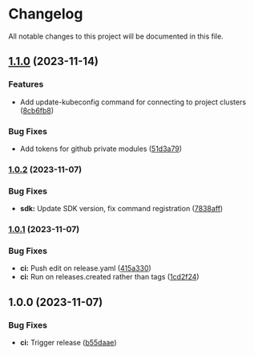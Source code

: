 # Changelog

All notable changes to this project will be documented in this file.

## [1.1.0](https://github.com/launchboxio/launchboxctl/compare/v1.0.2...v1.1.0) (2023-11-14)


### Features

* Add update-kubeconfig command for connecting to project clusters ([8cb6fb8](https://github.com/launchboxio/launchboxctl/commit/8cb6fb87964071ba4a2b79c6fdeac3425eab7d40))


### Bug Fixes

* Add tokens for github private modules ([51d3a79](https://github.com/launchboxio/launchboxctl/commit/51d3a795735c19169ae380969427086daca3b39e))

### [1.0.2](https://github.com/launchboxio/launchboxctl/compare/v1.0.1...v1.0.2) (2023-11-07)


### Bug Fixes

* **sdk:** Update SDK version, fix command registration ([7838aff](https://github.com/launchboxio/launchboxctl/commit/7838affabe928e439e318d099232bd8c6ca1a44a))

### [1.0.1](https://github.com/launchboxio/launchboxctl/compare/v1.0.0...v1.0.1) (2023-11-07)


### Bug Fixes

* **ci:** Push edit on release.yaml ([415a330](https://github.com/launchboxio/launchboxctl/commit/415a33073bb77723cc739b2492b418c2d8c1dc71))
* **ci:** Run on releases.created rather than tags ([1cd2f24](https://github.com/launchboxio/launchboxctl/commit/1cd2f2453d8030fa884cba8392d73f2f79ca46d9))

## 1.0.0 (2023-11-07)


### Bug Fixes

* **ci:** Trigger release ([b55daae](https://github.com/launchboxio/launchboxctl/commit/b55daae665a56fe2af26ea35e0854b024e5fbd86))
